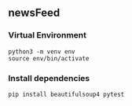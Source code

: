 ## newsFeed

### Virtual Environment

```
python3 -m venv env
source env/bin/activate
```

### Install dependencies

`pip install beautifulsoup4 pytest`
